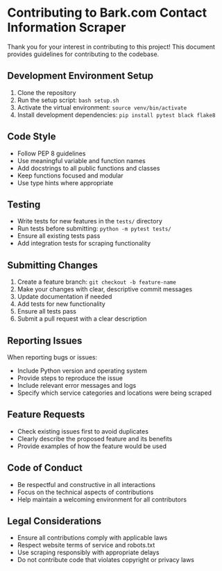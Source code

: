 # Contributing to Bark.com Contact Information Scraper

Thank you for your interest in contributing to this project! This document provides guidelines for contributing to the codebase.

## Development Environment Setup

1. Clone the repository
2. Run the setup script: `bash setup.sh`
3. Activate the virtual environment: `source venv/bin/activate`
4. Install development dependencies: `pip install pytest black flake8`

## Code Style

- Follow PEP 8 guidelines
- Use meaningful variable and function names
- Add docstrings to all public functions and classes
- Keep functions focused and modular
- Use type hints where appropriate

## Testing

- Write tests for new features in the `tests/` directory
- Run tests before submitting: `python -m pytest tests/`
- Ensure all existing tests pass
- Add integration tests for scraping functionality

## Submitting Changes

1. Create a feature branch: `git checkout -b feature-name`
2. Make your changes with clear, descriptive commit messages
3. Update documentation if needed
4. Add tests for new functionality
5. Ensure all tests pass
6. Submit a pull request with a clear description

## Reporting Issues

When reporting bugs or issues:
- Include Python version and operating system
- Provide steps to reproduce the issue
- Include relevant error messages and logs
- Specify which service categories and locations were being scraped

## Feature Requests

- Check existing issues first to avoid duplicates
- Clearly describe the proposed feature and its benefits
- Provide examples of how the feature would be used

## Code of Conduct

- Be respectful and constructive in all interactions
- Focus on the technical aspects of contributions
- Help maintain a welcoming environment for all contributors

## Legal Considerations

- Ensure all contributions comply with applicable laws
- Respect website terms of service and robots.txt
- Use scraping responsibly with appropriate delays
- Do not contribute code that violates copyright or privacy laws
